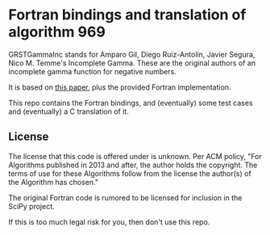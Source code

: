 # Fortran bindings and translation of algorithm 969

GRSTGammaInc stands for Amparo Gil, Diego Ruiz-Antolín, Javier Segura, Nico M. Temme's Incomplete Gamma. These are the original authors of an incomplete gamma function for negative numbers.

It is based on [this paper](https://dl.acm.org/doi/abs/10.1145/2972951), plus the provided Fortran implementation.

This repo contains the Fortran bindings, and (eventually) some test cases and (eventually) a C translation of it.

## License

The license that this code is offered under is unknown. Per ACM policy, "For Algorithms published in 2013 and after, the author holds the copyright. The terms of use for these Algorithms follow from the license the author(s) of the Algorithm has chosen."

The original Fortran code is rumored to be licensed for inclusion in the SciPy project.

If this is too much legal risk for you, then don't use this repo.
